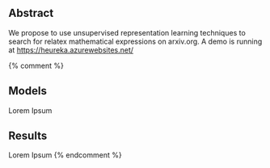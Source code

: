 ## Abstract
We propose to use unsupervised representation learning techniques to search for relatex mathematical expressions on arxiv.org. A demo is running at https://heureka.azurewebsites.net/

{% comment %} 
## Models

Lorem Ipsum

## Results

Lorem Ipsum
{% endcomment %}
